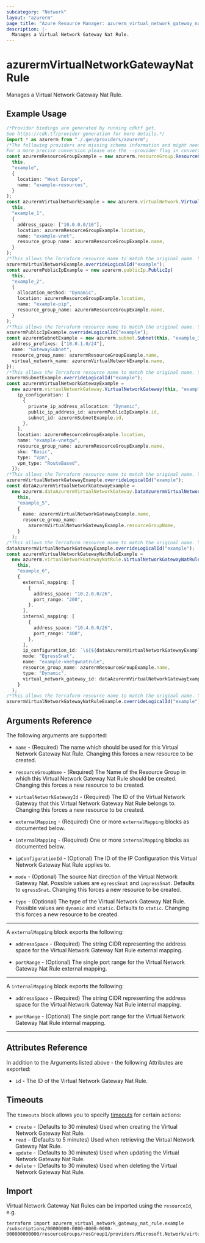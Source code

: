 ```yaml
---
subcategory: "Network"
layout: "azurerm"
page_title: "Azure Resource Manager: azurerm_virtual_network_gateway_nat_rule"
description: |-
  Manages a Virtual Network Gateway Nat Rule.
---
```


# azurermVirtualNetworkGatewayNatRule

Manages a Virtual Network Gateway Nat Rule.

## Example Usage

```typescript
/*Provider bindings are generated by running cdktf get.
See https://cdk.tf/provider-generation for more details.*/
import * as azurerm from "./.gen/providers/azurerm";
/*The following providers are missing schema information and might need manual adjustments to synthesize correctly: azurerm.
For a more precise conversion please use the --provider flag in convert.*/
const azurermResourceGroupExample = new azurerm.resourceGroup.ResourceGroup(
  this,
  "example",
  {
    location: "West Europe",
    name: "example-resources",
  }
);
const azurermVirtualNetworkExample = new azurerm.virtualNetwork.VirtualNetwork(
  this,
  "example_1",
  {
    address_space: ["10.0.0.0/16"],
    location: azurermResourceGroupExample.location,
    name: "example-vnet",
    resource_group_name: azurermResourceGroupExample.name,
  }
);
/*This allows the Terraform resource name to match the original name. You can remove the call if you don't need them to match.*/
azurermVirtualNetworkExample.overrideLogicalId("example");
const azurermPublicIpExample = new azurerm.publicIp.PublicIp(
  this,
  "example_2",
  {
    allocation_method: "Dynamic",
    location: azurermResourceGroupExample.location,
    name: "example-pip",
    resource_group_name: azurermResourceGroupExample.name,
  }
);
/*This allows the Terraform resource name to match the original name. You can remove the call if you don't need them to match.*/
azurermPublicIpExample.overrideLogicalId("example");
const azurermSubnetExample = new azurerm.subnet.Subnet(this, "example_3", {
  address_prefixes: ["10.0.1.0/24"],
  name: "GatewaySubnet",
  resource_group_name: azurermResourceGroupExample.name,
  virtual_network_name: azurermVirtualNetworkExample.name,
});
/*This allows the Terraform resource name to match the original name. You can remove the call if you don't need them to match.*/
azurermSubnetExample.overrideLogicalId("example");
const azurermVirtualNetworkGatewayExample =
  new azurerm.virtualNetworkGateway.VirtualNetworkGateway(this, "example_4", {
    ip_configuration: [
      {
        private_ip_address_allocation: "Dynamic",
        public_ip_address_id: azurermPublicIpExample.id,
        subnet_id: azurermSubnetExample.id,
      },
    ],
    location: azurermResourceGroupExample.location,
    name: "example-vnetgw",
    resource_group_name: azurermResourceGroupExample.name,
    sku: "Basic",
    type: "Vpn",
    vpn_type: "RouteBased",
  });
/*This allows the Terraform resource name to match the original name. You can remove the call if you don't need them to match.*/
azurermVirtualNetworkGatewayExample.overrideLogicalId("example");
const dataAzurermVirtualNetworkGatewayExample =
  new azurerm.dataAzurermVirtualNetworkGateway.DataAzurermVirtualNetworkGateway(
    this,
    "example_5",
    {
      name: azurermVirtualNetworkGatewayExample.name,
      resource_group_name:
        azurermVirtualNetworkGatewayExample.resourceGroupName,
    }
  );
/*This allows the Terraform resource name to match the original name. You can remove the call if you don't need them to match.*/
dataAzurermVirtualNetworkGatewayExample.overrideLogicalId("example");
const azurermVirtualNetworkGatewayNatRuleExample =
  new azurerm.virtualNetworkGatewayNatRule.VirtualNetworkGatewayNatRule(
    this,
    "example_6",
    {
      external_mapping: [
        {
          address_space: "10.2.0.0/26",
          port_range: "200",
        },
      ],
      internal_mapping: [
        {
          address_space: "10.4.0.0/26",
          port_range: "400",
        },
      ],
      ip_configuration_id: `\${${dataAzurermVirtualNetworkGatewayExample.ipConfiguration}.0.id}`,
      mode: "EgressSnat",
      name: "example-vnetgwnatrule",
      resource_group_name: azurermResourceGroupExample.name,
      type: "Dynamic",
      virtual_network_gateway_id: dataAzurermVirtualNetworkGatewayExample.id,
    }
  );
/*This allows the Terraform resource name to match the original name. You can remove the call if you don't need them to match.*/
azurermVirtualNetworkGatewayNatRuleExample.overrideLogicalId("example");

```

## Arguments Reference

The following arguments are supported:

*   `name` - (Required) The name which should be used for this Virtual Network Gateway Nat Rule. Changing this forces a new resource to be created.

*   `resourceGroupName` - (Required) The Name of the Resource Group in which this Virtual Network Gateway Nat Rule should be created. Changing this forces a new resource to be created.

*   `virtualNetworkGatewayId` - (Required) The ID of the Virtual Network Gateway that this Virtual Network Gateway Nat Rule belongs to. Changing this forces a new resource to be created.

*   `externalMapping` - (Required) One or more `externalMapping` blocks as documented below.

*   `internalMapping` - (Required) One or more `internalMapping` blocks as documented below.

*   `ipConfigurationId` - (Optional) The ID of the IP Configuration this Virtual Network Gateway Nat Rule applies to.

*   `mode` - (Optional) The source Nat direction of the Virtual Network Gateway Nat. Possible values are `egressSnat` and `ingressSnat`. Defaults to `egressSnat`. Changing this forces a new resource to be created.

*   `type` - (Optional) The type of the Virtual Network Gateway Nat Rule. Possible values are `dynamic` and `static`. Defaults to `static`. Changing this forces a new resource to be created.

***

A `externalMapping` block exports the following:

*   `addressSpace` - (Required) The string CIDR representing the address space for the Virtual Network Gateway Nat Rule external mapping.

*   `portRange` - (Optional) The single port range for the Virtual Network Gateway Nat Rule external mapping.

***

A `internalMapping` block exports the following:

*   `addressSpace` - (Required) The string CIDR representing the address space for the Virtual Network Gateway Nat Rule internal mapping.

*   `portRange` - (Optional) The single port range for the Virtual Network Gateway Nat Rule internal mapping.

***

## Attributes Reference

In addition to the Arguments listed above - the following Attributes are exported:

* `id` - The ID of the Virtual Network Gateway Nat Rule.

## Timeouts

The `timeouts` block allows you to specify [timeouts](https://www.terraform.io/language/resources/syntax#operation-timeouts) for certain actions:

* `create` - (Defaults to 30 minutes) Used when creating the Virtual Network Gateway Nat Rule.
* `read` - (Defaults to 5 minutes) Used when retrieving the Virtual Network Gateway Nat Rule.
* `update` - (Defaults to 30 minutes) Used when updating the Virtual Network Gateway Nat Rule.
* `delete` - (Defaults to 30 minutes) Used when deleting the Virtual Network Gateway Nat Rule.

## Import

Virtual Network Gateway Nat Rules can be imported using the `resourceId`, e.g.

```console
terraform import azurerm_virtual_network_gateway_nat_rule.example /subscriptions/00000000-0000-0000-0000-000000000000/resourceGroups/resGroup1/providers/Microsoft.Network/virtualNetworkGateways/gw1/natRules/rule1
```
